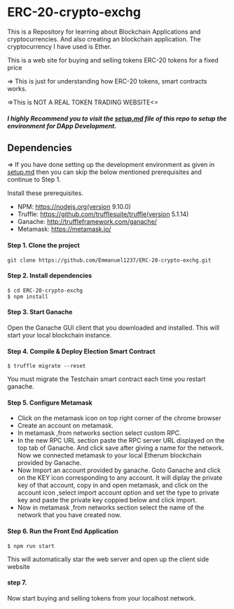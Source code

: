 # ERC-20-crypto-exchg
This is a Repository for learning about Blockchain Applications and cryptocurrencies. And also creating an blockchain application. 
The cryptocurrency I have used is Ether.

This is a web site for buying and selling tokens  ERC-20 tokens for a fixed price

=> This is just for understanding how ERC-20 tokens, smart contracts works.

   =>This is NOT A REAL TOKEN TRADING WEBSITE<=

##### I highly Recommend you to visit the [setup.md](https://github.com/Emmanuel1237/Testchain/blob/master/setup.md) file of this repo to setup the environment for DApp Development.


## Dependencies 
  => If you have done setting up the development environment as given in 
  [setup.md](https://github.com/Emmanuel1237/Testchain/blob/master/setup.md) then you can skip the below mentioned prerequisites and continue to Step 1.

 Install these prerequisites.

 - NPM: https://nodejs.org(version 9.10.0)
 - Truffle: https://github.com/trufflesuite/truffle(version 5.1.14)
 - Ganache: http://truffleframework.com/ganache/
 - Metamask: https://metamask.io/
  

#### Step 1. Clone the project
   
    git clone https://github.com/Emmanuel1237/ERC-20-crypto-exchg.git

#### Step 2. Install dependencies

    $ cd ERC-20-crypto-exchg
    $ npm install

#### Step 3. Start Ganache

 Open the Ganache GUI client that you downloaded and installed. This will start  your local blockchain instance.

#### Step 4. Compile & Deploy Election Smart Contract

    $ truffle migrate --reset 
 
 You must migrate the Testchain smart contract each time you restart ganache.

#### Step 5. Configure Metamask

 - Click on the metamask icon on top right corner of the chrome browser
 - Create an account on metamask.
 - In metamask ,from networks section select custom RPC.
 - In the new RPC URL section paste the RPC server URL displayed on the top
   tab of Ganache. And click save after giving a name for the network. 
   Now we connected metamask to your local Etherum blockchain provided by Ganache.
 - Now Import an account provided by ganache. Goto Ganache and click on the
   KEY icon corresponding to any account. It will diplay the private key of that account, copy in and open metamask, and click on the account icon ,select import account option and set the type to private key and paste the private key coppied below and click import.
 - Now in metamask ,from networks section select the name of the network that
   you have created now.

#### Step 6. Run the Front End Application
    $ npm run start
 This will automatically star the web server and open up the client side website 

#### step 7.
  
   Now start buying and selling tokens from your localhost network.
